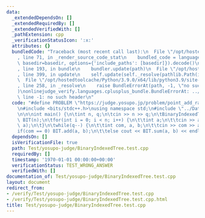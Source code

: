```yaml
---
data:
  _extendedDependsOn: []
  _extendedRequiredBy: []
  _extendedVerifiedWith: []
  _pathExtension: cpp
  _verificationStatusIcon: ':x:'
  attributes: {}
  bundledCode: "Traceback (most recent call last):\n  File \"/opt/hostedtoolcache/Python/3.9.0/x64/lib/python3.9/site-packages/onlinejudge_verify/documentation/build.py\"\
    , line 71, in _render_source_code_stat\n    bundled_code = language.bundle(stat.path,\
    \ basedir=basedir, options={'include_paths': [basedir]}).decode()\n  File \"/opt/hostedtoolcache/Python/3.9.0/x64/lib/python3.9/site-packages/onlinejudge_verify/languages/cplusplus.py\"\
    , line 193, in bundle\n    bundler.update(path)\n  File \"/opt/hostedtoolcache/Python/3.9.0/x64/lib/python3.9/site-packages/onlinejudge_verify/languages/cplusplus_bundle.py\"\
    , line 399, in update\n    self.update(self._resolve(pathlib.Path(included), included_from=path))\n\
    \  File \"/opt/hostedtoolcache/Python/3.9.0/x64/lib/python3.9/site-packages/onlinejudge_verify/languages/cplusplus_bundle.py\"\
    , line 258, in _resolve\n    raise BundleErrorAt(path, -1, \"no such header\"\
    )\nonlinejudge_verify.languages.cplusplus_bundle.BundleErrorAt: ../DataStructure/BinaryIndexedTree.cpp:\
    \ line -1: no such header\n"
  code: "#define PROBLEM \"https://judge.yosupo.jp/problem/point_add_range_sum\"\n\
    \n#include <bits/stdc++.h>\nusing namespace std;\n#include \"../DataStructure/BinaryIndexedTree.cpp\"\
    \n\n\nint main() {\n\tint n, q;\n\tcin >> n >> q;\n\tBinaryIndexedTree<long long>\
    \ BIT(n);\n\tfor(int i = 0; i < n; i++) {\n\t\tint a;\n\t\tcin >> a;\n\t\tBIT.add(i,\
    \ a);\n\t}\n\twhile(q--) {\n\t\tint com, a, b;\n\t\tcin >> com >> a >> b;\n\t\t\
    if(com == 0) BIT.add(a, b);\n\t\telse cout << BIT.sum(a, b) << endl;\n\t}\n}"
  dependsOn: []
  isVerificationFile: true
  path: Test/yosupo-judge/BinaryIndexedTree.test.cpp
  requiredBy: []
  timestamp: '1970-01-01 00:00:00+00:00'
  verificationStatus: TEST_WRONG_ANSWER
  verifiedWith: []
documentation_of: Test/yosupo-judge/BinaryIndexedTree.test.cpp
layout: document
redirect_from:
- /verify/Test/yosupo-judge/BinaryIndexedTree.test.cpp
- /verify/Test/yosupo-judge/BinaryIndexedTree.test.cpp.html
title: Test/yosupo-judge/BinaryIndexedTree.test.cpp
---
```

